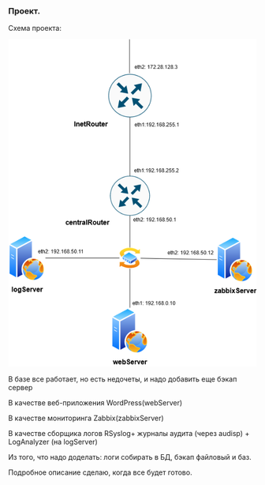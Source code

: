 ### Проект.

Схема проекта:

![alt text](https://github.com/imustgetout/project/blob/main/project.png)

В базе все работает, но есть недочеты, и надо добавить еще бэкап сервер

В качестве веб-приложения WordPress(webServer)

В качестве мониторинга Zabbix(zabbixServer)

В качестве сборщика логов RSyslog+ журналы аудита (через audisp) + LogAnalyzer (на logServer)

Из того, что надо доделать: логи собирать в БД, бэкап файловый и баз.

Подробное описание сделаю, когда все будет готово.
